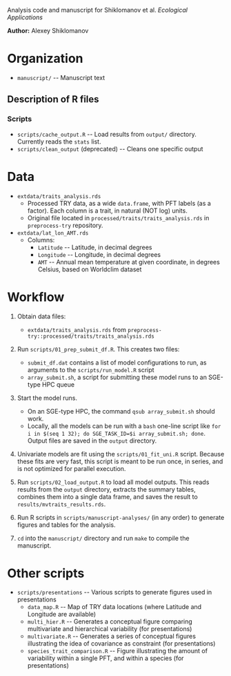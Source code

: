 Analysis code and manuscript for Shiklomanov et al. *Ecological Applications*

**Author:** Alexey Shiklomanov

# Organization

- `manuscript/` -- Manuscript text

## Description of R files

### Scripts

- `scripts/cache_output.R` -- Load results from `output/` directory. Currently reads the `stats` list.
- `scripts/clean_output` (deprecated) -- Cleans one specific output

# Data

- `extdata/traits_analysis.rds`
    - Processed TRY data, as a wide `data.frame`, with PFT labels (as a factor). Each column is a trait, in natural (NOT log) units.
    - Original file located in `processed/traits/traits_analysis.rds` in `preprocess-try` repository.
- `extdata/lat_lon_AMT.rds`
    - Columns:
        - `Latitude` -- Latitude, in decimal degrees
        - `Longitude` -- Longitude, in decimal degrees
        - `AMT` -- Annual mean temperature at given coordinate, in degrees Celsius, based on Worldclim dataset

# Workflow

1. Obtain data files:
    - `extdata/traits_analysis.rds` from `preprocess-try::processed/traits/traits_analysis.rds`

2. Run `scripts/01_prep_submit_df.R`. This creates two files:
    - `submit_df.dat` contains a list of model configurations to run, as arguments to the `scripts/run_model.R` script
    - `array_submit.sh`, a script for submitting these model runs to an SGE-type HPC queue

3. Start the model runs.
    - On an SGE-type HPC, the command `qsub array_submit.sh` should work.
    - Locally, all the models can be run with a `bash` one-line script like `for i in $(seq 1 32); do SGE_TASK_ID=$i array_submit.sh; done`. Output files are saved in the `output` directory.

4. Univariate models are fit using the `scripts/01_fit_uni.R` script. Because these fits are very fast, this script is meant to be run once, in series, and is not optimized for parallel execution.

5. Run `scripts/02_load_output.R` to load all model outputs. This reads results from the `output` directory, extracts the summary tables, combines them into a single data frame, and saves the result to `results/mvtraits_results.rds`.

6. Run R scripts in `scripts/manuscript-analyses/` (in any order) to generate figures and tables for the analysis.

7. `cd` into the `manuscript/` directory and run `make` to compile the manuscript.

# Other scripts

- `scripts/presentations` -- Various scripts to generate figures used in presentations
    - `data_map.R` -- Map of TRY data locations (where Latitude and Longitude are available)
    - `multi_hier.R` -- Generates a conceptual figure comparing multivariate and hierarchical variability (for presentations)
    - `multivariate.R` -- Generates a series of conceptual figures illustrating the idea of covariance as constraint (for presentations)
    - `species_trait_comparison.R` -- Figure illustrating the amount of variability within a single PFT, and within a species (for presentations)
